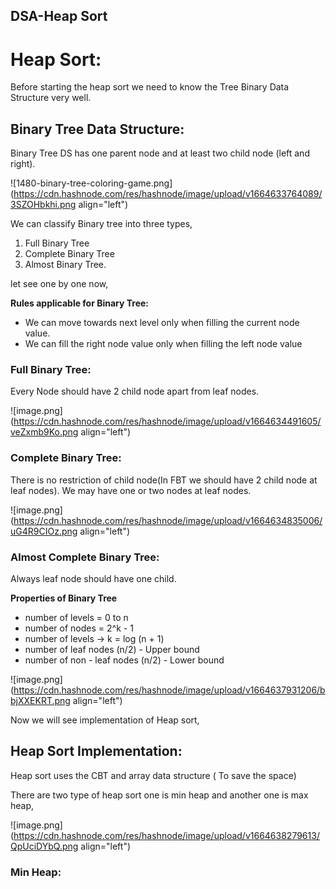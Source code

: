 ## DSA-Heap Sort

# Heap Sort:
Before starting the heap sort we need to know the Tree Binary Data Structure very well.

## Binary Tree Data Structure:

Binary Tree DS has one parent node and at least two child node (left and right).


![1480-binary-tree-coloring-game.png](https://cdn.hashnode.com/res/hashnode/image/upload/v1664633764089/3SZOHbkhi.png align="left")

We can classify Binary tree into three types,
1. Full Binary Tree
2. Complete Binary Tree
3. Almost Binary Tree.

let see one by one now,

**Rules applicable for Binary Tree:**

- We can move towards next level only when filling the current node value.
- We can fill the right node value only when filling the left node value

###  Full Binary Tree:
Every Node should have 2 child node apart from leaf nodes.

![image.png](https://cdn.hashnode.com/res/hashnode/image/upload/v1664634491605/veZxmb9Ko.png align="left")

### Complete Binary Tree:

There is no restriction of child node(In FBT we should have 2 child node at leaf nodes). We may have one or two nodes at leaf nodes.


![image.png](https://cdn.hashnode.com/res/hashnode/image/upload/v1664634835006/uG4R9CIOz.png align="left")

### Almost Complete Binary Tree:

Always leaf node should have one child.

**Properties of Binary Tree**

- number of levels = 0 to n
- number of nodes =  2^k - 1
- number of levels -> k = log (n + 1)
- number of leaf nodes (n/2) - Upper bound
- number of non - leaf nodes (n/2) - Lower bound


![image.png](https://cdn.hashnode.com/res/hashnode/image/upload/v1664637931206/bbjXXEKRT.png align="left")

Now we will see implementation of Heap sort,

## Heap Sort Implementation:

Heap sort uses the CBT and array data structure ( To save the space)

There are two type of heap sort one is min heap and another one is max heap,


![image.png](https://cdn.hashnode.com/res/hashnode/image/upload/v1664638279613/QpUciDYbQ.png align="left")

### Min Heap:




